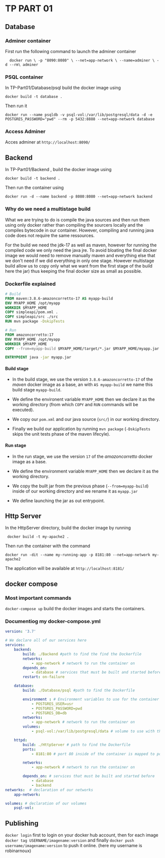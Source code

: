 # TP PART 01

## Database

### Adminer container

First run the following command to launch the adminer container

`   docker run \
    -p "8090:8080" \
    --net=app-network \
    --name=adminer \
    -d --rm\
    adminer
    `


### PSQL container

In TP-Part01/Database/psql build the docker image using

`docker build -t database .`

Then run it 

`docker run --name psqldb -v psql-vol:/var/lib/postgresql/data -d -e POSTGRES_PASSWORD="pwd" --rm -p 5432:8888 --net=app-network database`


### Access Adminer

Acces adminer at `http://localhost:8090/`


## Backend

In TP-Part01/Backend , build the docker image using

`docker build -t backend .`

Then run the container using

`docker run -d --name backend -p 8080:8080 --net=app-network backend`

### Why do we need a multistage build 

What we are trying to do is compile the java sources and then run them using only docker rather than compiling the sourcers locally and the compiles bytecode in our container. However, compiling and running java code does not require the same ressources. 

For the build we need the jdk-17 as well as maven, however for running the compiled code we only need the java jre. To avoid bloating the final docker image we would need to remove manually maven and everything else that we don't need if we did everything in only one stage. However multistage build allow us to copy only what we want from the first stage of the build here the jar) thus keeping the final docker size as small as possible. 


### Dockerfile explained

```Dockerfile 
# Build 
FROM maven:3.8.6-amazoncorretto-17 AS myapp-build 
ENV MYAPP_HOME /opt/myapp
WORKDIR $MYAPP_HOME
COPY simpleapi/pom.xml .
COPY simpleapi/src ./src
RUN mvn package -DskipTests

# Run
FROM amazoncorretto:17
ENV MYAPP_HOME /opt/myapp
WORKDIR $MYAPP_HOME
COPY --from=myapp-build $MYAPP_HOME/target/*.jar $MYAPP_HOME/myapp.jar

ENTRYPOINT java -jar myapp.jar

```

#### Build stage

- In the build stage, we use the version  `3.8.6-amazoncorretto-17` of the *maven* docker image as a base, an with `AS myapp-build` we name this build stage `myapp-build`.

- We define the environent variable `MYAPP_HOME` then we declare it as the working directory (from which `COPY` and `RUN` commands will be executed).

- We copy our `pom.xml` and our java source (`src/`) in our working directory.

- Finally we build our application by running `mvn package` (`-DskipTests` skips the unit tests phase of the maven lifecyle).

#### Run stage 

- In the run stage, we use the version `17` of the *amazoncorretto* docker image as a base.

- We define the environment variable `MYAPP_HOME` then we declare it as the working directory.

- We copy the built jar from the previous phase (`--from=myapp-build`) inside of our working directory and we rename it as `myapp.jar`

- We define launching the jar as out entrypoint. 


## Http Server

In the HttpServer directory, build the docker image by running

` docker build -t my-apache2 .`

Then run the container with the command 

`docker run -dit --name my-running-app -p 8181:80 --net=app-network my-apache2`

The application will be available at `http://localhost:8181/`


## docker compose

### Most important commands

`docker-compose up` build the docker images and starts the containers.

### Documentiog my docker-compose.yml

``` yml
version: '3.7'

# We declare all of our services here 
services:
    backend:
        build: ./Backend #path to find the find the Dockerfile
        networks:
            - app-network # network to run the container on
        depends_on:
            - database # services that must be built and started before 
        restart: on-failure

    database:
        build: ./Database/psql #path to find the Dockerfile

        environment : # Environment variables to use for the container
            - POSTGRES_USER=usr
            - POSTGRES_PASSWORD=pwd
            - POSTGRES_DB=db
        networks:
            - app-network # network to run the container on 
        volumes:
            - psql-vol:/var/lib/postgresql/data # volume to use with the container and corresponding path in the container

    httpd:
        build: ./HttpServer # path to find the Dockerfile
        ports:
            - 8181:80 # port 80 inside of the container is mapped to port 8181 on the host machine

        networks:
            - app-network # network to run the container on 

        depends_on: # services that must be built and started before 
            - database
            - backend 
networks:  # declaration of our networks
    app-network:

volumes: # declaration of our volumes 
    psql-vol:


```

## Publishing

`docker login` first to login on your docker hub account, then for each image `docker tag USERNAME/imagename:version` and finally  `docker push username/imagename:version`  to push it online. (here my username is  robinarnoux)
